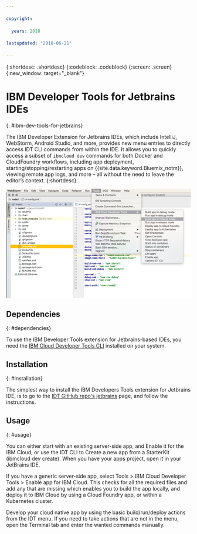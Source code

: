 ```yaml
---

copyright:

  years: 2018

lastupdated: "2018-06-21"

---
```


{:shortdesc: .shortdesc}
{:codeblock: .codeblock}
{:screen: .screen}
{:new_window: target="_blank"}

# IBM Developer Tools for Jetbrains IDEs
{: #ibm-dev-tools-for-jetbrains}

The IBM Developer Extension for Jetbrains IDEs, which include IntelliJ, WebStorm, Android Studio, and more, provides new menu entries to directly access IDT CLI commands from within the IDE. It allows you to quickly access a subset of `ibmcloud dev` commands for both Docker and CloudFoundry workflows, including app deployment, starting/stopping/restarting apps on {{site.data.keyword.Bluemix_notm}}, viewing remote app logs, and more – all without the need to leave the editor’s context.
{:shortdesc}

![Screen capture of the IBM Developer Tools running within WebStorm IDE.](jetbrains.png "IDT menu example that is running within WebStorm IDE")

## Dependencies
{: #dependencies}

To use the IBM Developer Tools extension for Jetbrains-based IDEs, you need the [IBM Cloud Developer Tools CLI](index.html) installed on your system.

## Installation
{: #installation}

The simplest way to install the IBM Developers Tools extension for Jetbrains IDE, is to go to the [IDT GitHub repo's jetbrains](https://github.com/IBM-Cloud/ibm-cloud-developer-tools/tree/master/jetbrains) page, and follow the instructions.

## Usage
{: #usage}

You can either start with an existing server-side app, and Enable it for the IBM Cloud, or use the IDT CLI to Create a new app from a StarterKit (ibmcloud dev create). When you have your apps project, open it in your JetBrains IDE.

If you have a generic server-side app, select Tools > IBM Cloud Developer Tools > Enable app for IBM Cloud. This checks for all the required files and add any that are missing which enables you to build the app locally, and deploy it to IBM Cloud by using a Cloud Foundry app, or within a Kubernetes cluster.

Develop your cloud native app by using the basic build/run/deploy actions from the IDT menu. If you need to take actions that are not in the menu, open the Terminal tab and enter the wanted commands manually.
